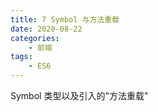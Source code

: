 ```yaml
---
title: 7 Symbol 与方法重载
date: 2020-08-22
categories:
    - 前端
tags:
	- ES6
---
```


Symbol 类型以及引入的"方法重载"

<!-- more -->